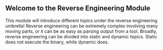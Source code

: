 ## Welcome to the Reverse Engineering Module

This module will introduce different topics under the reverse engineering umbrella! Reverse engineering can be extremely complex involving many moving parts, or it can be as easy as parsing output from a tool. Broadly, reverse engineering can be divided into static and dynamic topics. Static does not execute the binary, while dynamic does.